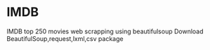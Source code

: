 # IMDB
IMDB top 250 movies web scrapping using beautifulsoup
Download BeautifulSoup,request,lxml,csv package
